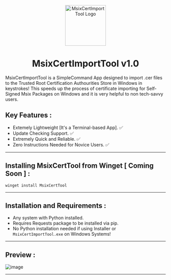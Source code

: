 <p align="center">
  <img src="https://github.com/Chill-Astro/MsixCertImportTool/blob/main/MsixCertImportTool.ico" width="128px" height="128px" alt="MsixCertImportTool Logo">
</p>
<h1 align="center">MsixCertImportTool v1.0</h1>
MsixCertImportTool is a SimpleCommand App designed to import .cer files to the Trusted Root Certification Authourities Store in Windows in keystrokes! This speeds up the process of certificate importing for Self-Signed Msix Packages on Windows and it is very helpful to non tech-savvy users. 

## Key Features :

- Extemely Lightweight [It's a Terminal-based App]. ✅
- Update Checking Support. ✅
- Extremely Quick and Reliable. ✅
- Zero Instructions Needed for Novice Users. ✅

---

## Installing MsixCertTool from Winget [ Coming Soon ] :

    winget install MsixCertTool

---
    

## Installation and Requirements :

- Any system with Python installed.
- Requires Requests package to be installed via pip.
- No Python installation needed if using Installer or `MsixCertImportTool.exe` on Windows Systems!

---

## Preview :

![image](https://github.com/user-attachments/assets/579737aa-0abc-435e-8262-606d5ba14288)

---

